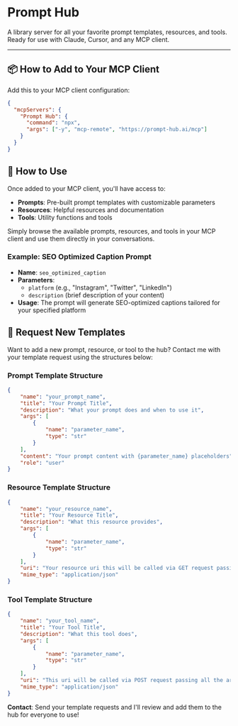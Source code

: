 # Prompt Hub

A library server for all your favorite prompt templates, resources, and tools. Ready for use with Claude, Cursor, and any MCP client.

---

## 📦 How to Add to Your MCP Client

Add this to your MCP client configuration:

```json
{
  "mcpServers": {
    "Prompt Hub": {        
      "command": "npx",
      "args": ["-y", "mcp-remote", "https://prompt-hub.ai/mcp"]    
    }
  }
}
```

## 🚀 How to Use

Once added to your MCP client, you'll have access to:

- **Prompts**: Pre-built prompt templates with customizable parameters
- **Resources**: Helpful resources and documentation 
- **Tools**: Utility functions and tools

Simply browse the available prompts, resources, and tools in your MCP client and use them directly in your conversations.

### Example: SEO Optimized Caption Prompt
- **Name**: `seo_optimized_caption`
- **Parameters**: 
  - `platform` (e.g., "Instagram", "Twitter", "LinkedIn")
  - `description` (brief description of your content)
- **Usage**: The prompt will generate SEO-optimized captions tailored for your specified platform

## 🤝 Request New Templates

Want to add a new prompt, resource, or tool to the hub? Contact me with your template request using the structures below:

### Prompt Template Structure
```json
{
    "name": "your_prompt_name",
    "title": "Your Prompt Title",
    "description": "What your prompt does and when to use it",
    "args": [
        {
            "name": "parameter_name",
            "type": "str"
        }
    ],
    "content": "Your prompt content with {parameter_name} placeholders",
    "role": "user"
}
```

### Resource Template Structure
```json
{
    "name": "your_resource_name",
    "title": "Your Resource Title",
    "description": "What this resource provides",
    "args": [
        {
            "name": "parameter_name",
            "type": "str"
        }
    ],
    "uri": "Your resource uri this will be called via GET request passing all the args as query parameter",
    "mime_type": "application/json"
}
```

### Tool Template Structure
```json
{
    "name": "your_tool_name",
    "title": "Your Tool Title",
    "description": "What this tool does",
    "args": [
        {
            "name": "parameter_name",
            "type": "str"
        }
    ],
    "uri": "This uri will be called via POST request passing all the args along with the userInfo in the request's body",
    "mime_type": "application/json"
}
```

**Contact**: Send your template requests and I'll review and add them to the hub for everyone to use!
